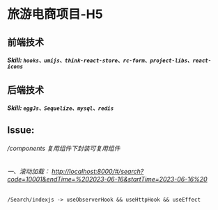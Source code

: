 # 旅游电商项目-H5

## 前端技术

##### Skill:  `hooks、umijs、think-react-store、rc-form、project-libs、react-icons`

## 后端技术

##### Skill:  `eggJs、Sequelize、mysql、redis`

## Issue:

###### /components 复用组件下封装可复用组件

###### 一、滚动加载： [http://localhost:8000/#/search?code=10001&amp;endTime=%202023-06-16&amp;startTime=2023-06-16%20](http://localhost:8000/#/search?code=10001&endTime=%202023-06-16&startTime=2023-06-16%20)

`/Search/indexjs -> useObserverHook && useHttpHook && useEffect`
